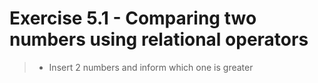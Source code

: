 # Exercise 5.1 - Comparing two numbers using relational operators

> - Insert 2 numbers and inform which one is greater
